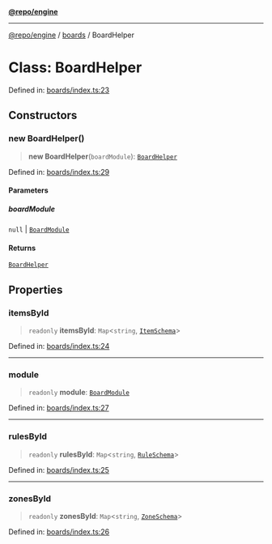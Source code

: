[**@repo/engine**](../../README.md)

***

[@repo/engine](../../modules.md) / [boards](../README.md) / BoardHelper

# Class: BoardHelper

Defined in: [boards/index.ts:23](https://github.com/alexqguo/drinking-board-game-v3/blob/56df34968617deee505d881352afe56efb53b2a4/packages/engine/src/boards/index.ts#L23)

## Constructors

### new BoardHelper()

> **new BoardHelper**(`boardModule`): [`BoardHelper`](BoardHelper.md)

Defined in: [boards/index.ts:29](https://github.com/alexqguo/drinking-board-game-v3/blob/56df34968617deee505d881352afe56efb53b2a4/packages/engine/src/boards/index.ts#L29)

#### Parameters

##### boardModule

`null` | [`BoardModule`](../../index/interfaces/BoardModule.md)

#### Returns

[`BoardHelper`](BoardHelper.md)

## Properties

### itemsById

> `readonly` **itemsById**: `Map`\<`string`, [`ItemSchema`](../../index/interfaces/ItemSchema.md)\>

Defined in: [boards/index.ts:24](https://github.com/alexqguo/drinking-board-game-v3/blob/56df34968617deee505d881352afe56efb53b2a4/packages/engine/src/boards/index.ts#L24)

***

### module

> `readonly` **module**: [`BoardModule`](../../index/interfaces/BoardModule.md)

Defined in: [boards/index.ts:27](https://github.com/alexqguo/drinking-board-game-v3/blob/56df34968617deee505d881352afe56efb53b2a4/packages/engine/src/boards/index.ts#L27)

***

### rulesById

> `readonly` **rulesById**: `Map`\<`string`, [`RuleSchema`](../../rules/type-aliases/RuleSchema.md)\>

Defined in: [boards/index.ts:25](https://github.com/alexqguo/drinking-board-game-v3/blob/56df34968617deee505d881352afe56efb53b2a4/packages/engine/src/boards/index.ts#L25)

***

### zonesById

> `readonly` **zonesById**: `Map`\<`string`, [`ZoneSchema`](../../index/interfaces/ZoneSchema.md)\>

Defined in: [boards/index.ts:26](https://github.com/alexqguo/drinking-board-game-v3/blob/56df34968617deee505d881352afe56efb53b2a4/packages/engine/src/boards/index.ts#L26)
